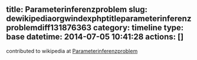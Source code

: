 title: Parameterinferenzproblem
slug: dewikipediaorgwindexphptitleparameterinferenzproblemdiff131876363
category: timeline
type: base
datetime: 2014-07-05 10:41:28
actions: []
---
contributed to wikipedia at [Parameterinferenzproblem](https://de.wikipedia.org/w/index.php?title=Parameterinferenzproblem&diff=131876363)
